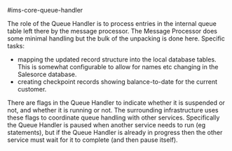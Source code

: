 #ims-core-queue-handler

The role of the Queue Handler is to process entries in the internal queue table left there by the message processor. The Message Processor does some minimal handling but the bulk of the unpacking is done here. Specific tasks:

 * mapping the updated record structure into the local database tables. This is somewhat configurable to allow for names etc changing in the Salesorce database.
 * creating checkpoint records showing balance-to-date for the current customer.
 
There are flags in the Queue Handler to indicate whether it is suspended or not, and whether it is running or not. The surrounding infrastructure uses these flags to coordinate queue handling with other services. Specifically the Queue Handler is paused when another service needs to run (eg statements), but if the Queue Handler is already in progress then the other service must wait for it to complete (and then pause itself).

